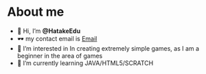 # About me
- 👋 Hi, I’m **@HatakeEdu**
- 🕶 my contact email is [Email](hatakeedu2007@gmail.com)
- 👀 I’m interested in In creating extremely simple games, as I am a beginner in the area of games
- 🌱 I’m currently learning JAVA/HTML5/SCRATCH

<!---
HatakeEdu/HatakeEdu is a ✨ special ✨ repository because its `README.md` (this file) appears on your GitHub profile.
You can click the Preview link to take a look at your changes.
--->
